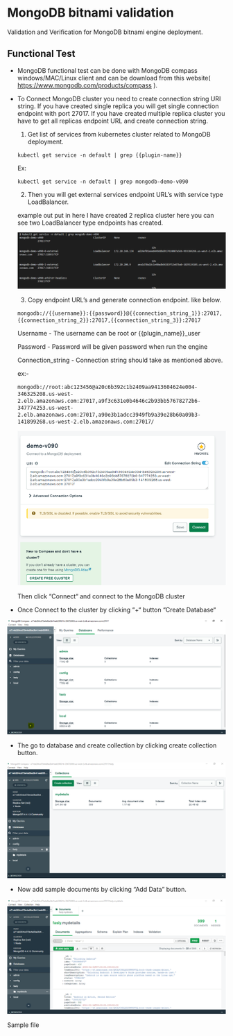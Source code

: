 # MongoDB bitnami validation

Validation and Verification for MongoDB bitnami engine deployment.

## Functional Test

- MongoDB functional test can be done with MongoDB compass windows/MAC/Linux client and can be download from this website( https://www.mongodb.com/products/compass ).

- To Connect MongoDB cluster you need to create connection string URI string. If you have created single replica you will get single connection endpoint with port 27017. If you have created multiple replica cluster you have to get all replicas endpoint URL and create connection string.

    1. Get list of services from kubernetes cluster related to MongoDB deployment.
    ```
    kubectl get service -n default | grep {{plugin-name}}
    ```
    Ex:
    ```
    kubectl get service -n default | grep mongodb-demo-v090
    ```

    2. Then you will get external services endpoint URL’s with service type LoadBalancer.

    example out put in here I have created 2 replica cluster here you can see two LoadBalancer type endpoints has created.

    ![plot](./images/kubectl_get_svc_mongoDb.png)

    3. Copy endpoint URL’s and generate connection endpoint. like below.

    ```
    mongodb://{{username}}:{{password}}@{{connection_string_1}}:27017,{{connection_string_2}}:27017,{{connection_string_3}}:27017
    ```

    Username - The username can be root or {{plugin_name}}_user

    Password - Password will be given password when run the engine

    Connection_string - Connection string should take as mentioned above.

    ex:- 

    ```
    mongodb://root:abc123456@a20c6b392c1b2409aa9413604624e004-346325208.us-west-2.elb.amazonaws.com:27017,a9f3c631e0b4646c2b93bb57678272b6-347774253.us-west-2.elb.amazonaws.com:27017,a90e3b1adcc3949fb9a39e28b60a09b3-141899268.us-west-2.elb.amazonaws.com:27017/
    ```
    ![plot](./images/mongodb_bitnami_compass_login.png)

    Then click “Connect“ and connect to the MongoDB cluster

- Once Connect to the cluster by clicking “+“ button “Create Database“

![plot](./images/create_database.png)

- The go to database and create collection by clicking create collection button.

![plot](./images/create_collection.png)

- Now add sample documents by clicking “Add Data” button.

![plot](./images/add_data.png)

Sample file

